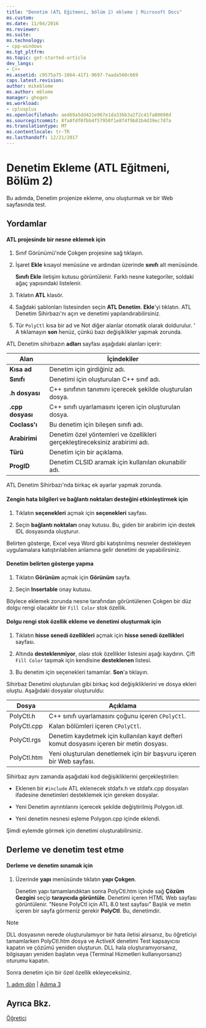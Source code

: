 ```yaml
---
title: "Denetim (ATL Eğitmeni, bölüm 2) ekleme | Microsoft Docs"
ms.custom: 
ms.date: 11/04/2016
ms.reviewer: 
ms.suite: 
ms.technology:
- cpp-windows
ms.tgt_pltfrm: 
ms.topic: get-started-article
dev_langs:
- C++
ms.assetid: c9575a75-1064-41f1-9697-7aada560c669
caps.latest.revision: 
author: mikeblome
ms.author: mblome
manager: ghogen
ms.workload:
- cplusplus
ms.openlocfilehash: aed69a5dd421e967e1da33bb3a2f2c41fa80698d
ms.sourcegitcommit: 8fa8fdf0fbb4f57950f1e8f4f9b81b4d39ec7d7a
ms.translationtype: MT
ms.contentlocale: tr-TR
ms.lasthandoff: 12/21/2017
---
```

# <a name="adding-a-control-atl-tutorial-part-2"></a>Denetim Ekleme (ATL Eğitmeni, Bölüm 2)
Bu adımda, Denetim projenize ekleme, onu oluşturmak ve bir Web sayfasında test.  
  
## <a name="procedures"></a>Yordamlar  
  
#### <a name="to-add-an-object-to-an-atl-project"></a>ATL projesinde bir nesne eklemek için  
  
1.  Sınıf Görünümü'nde Çokgen projesine sağ tıklayın.  
  
2.  İşaret **Ekle** kısayol menüsüne ve ardından üzerinde **sınıfı** alt menüsünde.  
  
     **Sınıfı Ekle** iletişim kutusu görüntülenir. Farklı nesne kategoriler, soldaki ağaç yapısındaki listelenir.  
  
3.  Tıklatın **ATL** klasör.  
  
4.  Sağdaki şablonları listesinden seçin **ATL Denetim**. **Ekle**'yi tıklatın. ATL Denetim Sihirbazı'nı açın ve denetimi yapılandırabilirsiniz.  
  
5.  Tür `PolyCtl` kısa bir ad ve Not diğer alanlar otomatik olarak doldurulur. ' A tıklamayın **son** henüz, çünkü bazı değişiklikler yapmak zorunda.  
  
 ATL Denetim sihirbazın **adları** sayfası aşağıdaki alanları içerir:  
  
|Alan|İçindekiler|  
|-----------|--------------|  
|**Kısa ad**|Denetim için girdiğiniz adı.|  
|**Sınıfı**|Denetimi için oluşturulan C++ sınıf adı.|  
|**.h dosyası**|C++ sınıfının tanımını içerecek şekilde oluşturulan dosya.|  
|**.cpp dosyası**|C++ sınıfı uyarlamasını içeren için oluşturulan dosya.|  
|**Coclass'ı**|Bu denetim için bileşen sınıfı adı.|  
|**Arabirimi**|Denetim özel yöntemleri ve özellikleri gerçekleştireceksiniz arabirimi adı.|  
|**Türü**|Denetim için bir açıklama.|  
|**ProgID**|Denetim CLSID aramak için kullanılan okunabilir adı.|  
  
 ATL Denetim Sihirbazı'nda birkaç ek ayarlar yapmak zorunda.  
  
#### <a name="to-enable-support-for-rich-error-information-and-connection-points"></a>Zengin hata bilgileri ve bağlantı noktaları desteğini etkinleştirmek için  
  
1.  Tıklatın **seçenekleri** açmak için **seçenekleri** sayfası.  
  
2.  Seçin **bağlantı noktaları** onay kutusu. Bu, giden bir arabirim için destek IDL dosyasında oluşturur.  
  
 Belirten gösterge, Excel veya Word gibi katıştırılmış nesneler destekleyen uygulamalara katıştırılabilen anlamına gelir denetimi de yapabilirsiniz.  
  
#### <a name="to-make-the-control-insertable"></a>Denetim belirten gösterge yapma  
  
1.  Tıklatın **Görünüm** açmak için **Görünüm** sayfa.  
  
2.  Seçin **Insertable** onay kutusu.  
  
 Böylece eklemek zorunda nesne tarafından görüntülenen Çokgen bir düz dolgu rengi olacaktır bir `Fill Color` stok özellik.  
  
#### <a name="to-add-a-fill-color-stock-property-and-create-the-control"></a>Dolgu rengi stok özellik ekleme ve denetimi oluşturmak için  
  
1.  Tıklatın **hisse senedi özellikleri** açmak için **hisse senedi özellikleri** sayfası.  
  
2.  Altında **desteklenmiyor**, olası stok özellikler listesini aşağı kaydırın. Çift `Fill Color` taşımak için kendisine **desteklenen** listesi.  
  
3.  Bu denetim için seçenekleri tamamlar. **Son**'a tıklayın.  
  
 Sihirbaz Denetimi oluşturulan gibi birkaç kod değişikliklerini ve dosya ekleri oluştu. Aşağıdaki dosyalar oluşturuldu:  
  
|Dosya|Açıklama|  
|----------|-----------------|  
|PolyCtl.h|C++ sınıfı uyarlamasını çoğunu içeren `CPolyCtl`.|  
|PolyCtl.cpp|Kalan bölümleri içeren `CPolyCtl`.|  
|PolyCtl.rgs|Denetim kaydetmek için kullanılan kayıt defteri komut dosyasını içeren bir metin dosyası.|  
|PolyCtl.htm|Yeni oluşturulan denetlemek için bir başvuru içeren bir Web sayfası.|  
  
 Sihirbaz aynı zamanda aşağıdaki kod değişikliklerini gerçekleştirilen:  
  
-   Eklenen bir `#include` ATL eklenecek stdafx.h ve stdafx.cpp dosyaları ifadesine denetimleri desteklemek için gereken dosyalar.  
  
-   Yeni Denetim ayrıntılarını içerecek şekilde değiştirilmiş Polygon.idl.  
  
-   Yeni denetim nesnesi eşleme Polygon.cpp içinde eklendi.  
  
 Şimdi eylemde görmek için denetimi oluşturabilirsiniz.  
  
## <a name="building-and-testing-the-control"></a>Derleme ve denetim test etme  
  
#### <a name="to-build-and-test-the-control"></a>Derleme ve denetim sınamak için  
  
1.  Üzerinde **yapı** menüsünde tıklatın **yapı Çokgen**.  
  
     Denetim yapı tamamlandıktan sonra PolyCtl.htm içinde sağ **Çözüm Gezgini** seçip **tarayıcıda görüntüle**. Denetimi içeren HTML Web sayfası görüntülenir. "Nesne PolyCtl için ATL 8.0 test sayfası" Başlık ve metin içeren bir sayfa görmeniz gerekir **PolyCtl**. Bu, denetimdir.  
  
> [!NOTE]
>  DLL dosyasının nerede oluşturulamıyor bir hata iletisi alırsanız, bu öğreticiyi tamamlarken PolyCtl.htm dosya ve ActiveX denetimi Test kapsayıcısı kapatın ve çözümü yeniden oluşturun. DLL hala oluşturamıyorsanız, bilgisayarı yeniden başlatın veya (Terminal Hizmetleri kullanıyorsanız) oturumu kapatın.  
  
 Sonra denetim için bir özel özellik ekleyeceksiniz.  
  
 [1. adım dön](../atl/creating-the-project-atl-tutorial-part-1.md) &#124; [Adıma 3](../atl/adding-a-property-to-the-control-atl-tutorial-part-3.md)  
  
## <a name="see-also"></a>Ayrıca Bkz.  
 [Öğretici](../atl/active-template-library-atl-tutorial.md)


